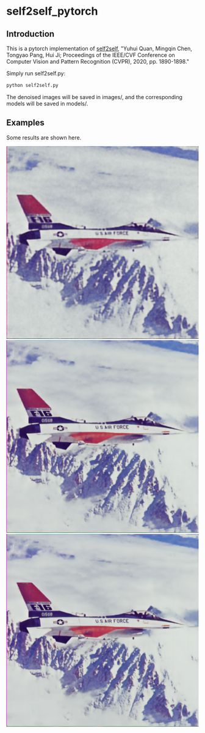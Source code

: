 # self2self_pytorch

## Introduction
This is a pytorch implementation of [self2self](https://openaccess.thecvf.com/content_CVPR_2020/papers/Quan_Self2Self_With_Dropout_Learning_Self-Supervised_Denoising_From_Single_Image_CVPR_2020_paper.pdf), "Yuhui Quan, Mingqin Chen, Tongyao Pang, Hui Ji; Proceedings of the IEEE/CVF Conference on Computer Vision and Pattern Recognition (CVPR), 2020, pp. 1890-1898."

Simply run self2self.py:
```python
python self2self.py
```
The denoised images will be saved in images/, and the corresponding models will be saved in models/.

## Examples
Some results are shown here.

![2000 iterations](./examples/Self2Self-2000.png)
![21000 iterations](./examples/Self2Self-21000.png)
![126000 iterations](./examples/Self2Self-126000.png)

